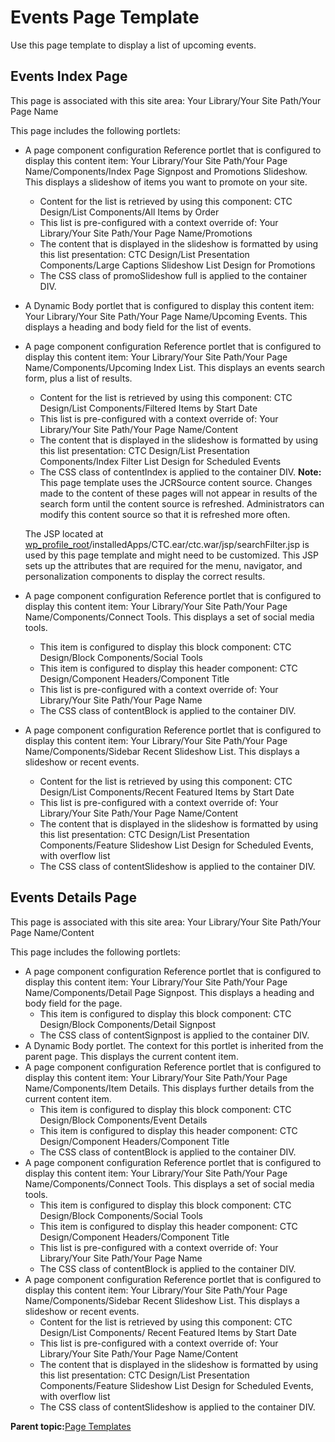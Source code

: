 # Events Page Template 

Use this page template to display a list of upcoming events.

## Events Index Page

This page is associated with this site area: Your Library/Your Site Path/Your Page Name

This page includes the following portlets:

-   A page component configuration Reference portlet that is configured to display this content item: Your Library/Your Site Path/Your Page Name/Components/Index Page Signpost and Promotions Slideshow. This displays a slideshow of items you want to promote on your site.
    -   Content for the list is retrieved by using this component: CTC Design/List Components/All Items by Order
    -   This list is pre-configured with a context override of: Your Library/Your Site Path/Your Page Name/Promotions
    -   The content that is displayed in the slideshow is formatted by using this list presentation: CTC Design/List Presentation Components/Large Captions Slideshow List Design for Promotions
    -   The CSS class of promoSlideshow full is applied to the container DIV.
-   A Dynamic Body portlet that is configured to display this content item: Your Library/Your Site Path/Your Page Name/Upcoming Events. This displays a heading and body field for the list of events.
-   A page component configuration Reference portlet that is configured to display this content item: Your Library/Your Site Path/Your Page Name/Components/Upcoming Index List. This displays an events search form, plus a list of results.

    -   Content for the list is retrieved by using this component: CTC Design/List Components/Filtered Items by Start Date
    -   This list is pre-configured with a context override of: Your Library/Your Site Path/Your Page Name/Content
    -   The content that is displayed in the slideshow is formatted by using this list presentation: CTC Design/List Presentation Components/Index Filter List Design for Scheduled Events
    -   The CSS class of contentIndex is applied to the container DIV.
    **Note:** This page template uses the JCRSource content source. Changes made to the content of these pages will not appear in results of the search form until the content source is refreshed. Administrators can modify this content source so that it is refreshed more often.

    The JSP located at [wp\_profile\_root](../reference/wpsdirstr.md)/installedApps/CTC.ear/ctc.war/jsp/searchFilter.jsp is used by this page template and might need to be customized. This JSP sets up the attributes that are required for the menu, navigator, and personalization components to display the correct results.

-   A page component configuration Reference portlet that is configured to display this content item: Your Library/Your Site Path/Your Page Name/Components/Connect Tools. This displays a set of social media tools.
    -   This item is configured to display this block component: CTC Design/Block Components/Social Tools
    -   This item is configured to display this header component: CTC Design/Component Headers/Component Title
    -   This list is pre-configured with a context override of: Your Library/Your Site Path/Your Page Name
    -   The CSS class of contentBlock is applied to the container DIV.
-   A page component configuration Reference portlet that is configured to display this content item: Your Library/Your Site Path/Your Page Name/Components/Sidebar Recent Slideshow List. This displays a slideshow or recent events.
    -   Content for the list is retrieved by using this component: CTC Design/List Components/Recent Featured Items by Start Date
    -   This list is pre-configured with a context override of: Your Library/Your Site Path/Your Page Name/Content
    -   The content that is displayed in the slideshow is formatted by using this list presentation: CTC Design/List Presentation Components/Feature Slideshow List Design for Scheduled Events, with overflow list
    -   The CSS class of contentSlideshow is applied to the container DIV.

## Events Details Page

This page is associated with this site area: Your Library/Your Site Path/Your Page Name/Content

This page includes the following portlets:

-   A page component configuration Reference portlet that is configured to display this content item: Your Library/Your Site Path/Your Page Name/Components/Detail Page Signpost. This displays a heading and body field for the page.
    -   This item is configured to display this block component: CTC Design/Block Components/Detail Signpost
    -   The CSS class of contentSignpost is applied to the container DIV.
-   A Dynamic Body portlet. The context for this portlet is inherited from the parent page. This displays the current content item.
-   A page component configuration Reference portlet that is configured to display this content item: Your Library/Your Site Path/Your Page Name/Components/Item Details. This displays further details from the current content item.
    -   This item is configured to display this block component: CTC Design/Block Components/Event Details
    -   This item is configured to display this header component: CTC Design/Component Headers/Component Title
    -   The CSS class of contentBlock is applied to the container DIV.
-   A page component configuration Reference portlet that is configured to display this content item: Your Library/Your Site Path/Your Page Name/Components/Connect Tools. This displays a set of social media tools.
    -   This item is configured to display this block component: CTC Design/Block Components/Social Tools
    -   This item is configured to display this header component: CTC Design/Component Headers/Component Title
    -   This list is pre-configured with a context override of: Your Library/Your Site Path/Your Page Name
    -   The CSS class of contentBlock is applied to the container DIV.
-   A page component configuration Reference portlet that is configured to display this content item: Your Library/Your Site Path/Your Page Name/Components/Sidebar Recent Slideshow List. This displays a slideshow or recent events.
    -   Content for the list is retrieved by using this component: CTC Design/List Components/ Recent Featured Items by Start Date
    -   This list is pre-configured with a context override of: Your Library/Your Site Path/Your Page Name/Content
    -   The content that is displayed in the slideshow is formatted by using this list presentation: CTC Design/List Presentation Components/Feature Slideshow List Design for Scheduled Events, with overflow list
    -   The CSS class of contentSlideshow is applied to the container DIV.

**Parent topic:**[Page Templates ](../ctc/ctc-assets-page-templates.md)

